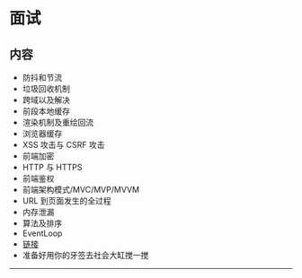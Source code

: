 # 面试

## 内容

- 防抖和节流
- 垃圾回收机制
- 跨域以及解决
- 前段本地缓存
- 渲染机制及重绘回流
- 浏览器缓存
- XSS 攻击与 CSRF 攻击
- 前端加密
- HTTP 与 HTTPS
- 前端鉴权
- 前端架构模式/MVC/MVP/MVVM
- URL 到页面发生的全过程
- 内存泄漏
- 算法及排序
- EventLoop
- [链接](https://juejin.im/post/5c6bab91f265da2dd94c9f9e)
- 准备好用你的牙签去社会大缸搅一搅

---
